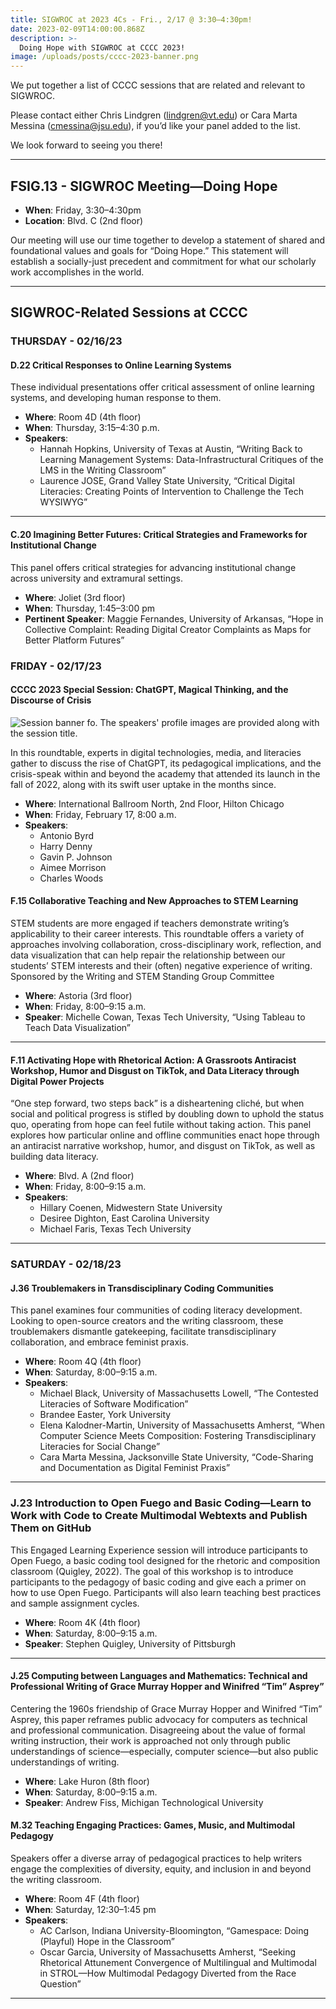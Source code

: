 ```yaml
---
title: SIGWROC at 2023 4Cs - Fri., 2/17 @ 3:30–4:30pm!
date: 2023-02-09T14:00:00.868Z
description: >-
  Doing Hope with SIGWROC at CCCC 2023!
image: /uploads/posts/cccc-2023-banner.png
---
```


We put together a list of CCCC sessions that are related and relevant to SIGWROC. 

Please contact either Chris Lindgren (lindgren@vt.edu) or Cara Marta Messina (cmessina@jsu.edu), if you’d like your panel added to the list.

We look forward to seeing you there!

<hr>

## FSIG.13 - SIGWROC Meeting—Doing Hope

- **When**: Friday, 3:30–4:30pm
- **Location**: Blvd. C (2nd floor)

Our meeting will use our time together to develop a statement of shared and foundational values and goals for “Doing Hope.” This statement will establish a socially-just precedent and commitment for what our scholarly work accomplishes in the world.

<hr>

## SIGWROC-Related Sessions at CCCC

### THURSDAY - 02/16/23

#### D.22 Critical Responses to Online Learning Systems

These individual presentations offer critical assessment of online learning systems, and developing human response to them.

- **Where**: Room 4D (4th floor)
- **When**: Thursday, 3:15–4:30 p.m.
- **Speakers**: 
    - Hannah Hopkins, University of Texas at Austin, “Writing Back to Learning Management Systems: Data-Infrastructural Critiques of the LMS in the Writing Classroom”
    - Laurence JOSE, Grand Valley State University, “Critical Digital Literacies: Creating Points of Intervention to Challenge the Tech WYSIWYG”

<hr>

#### C.20 Imagining Better Futures: Critical Strategies and Frameworks for Institutional Change

This panel offers critical strategies for advancing institutional change across university and extramural settings.

- **Where**: Joliet (3rd floor)
- **When**: Thursday, 1:45–3:00 pm
- **Pertinent Speaker**: Maggie Fernandes, University of Arkansas, “Hope in Collective Complaint: Reading Digital Creator Complaints as Maps for Better Platform Futures”


### FRIDAY - 02/17/23

#### CCCC 2023 Special Session: ChatGPT, Magical Thinking, and the Discourse of Crisis

<img src="/uploads/posts/cccc-2023-chatgpt.jpg" alt="Session banner fo. The speakers' profile images are provided along with the session title.">

In this roundtable, experts in digital technologies, media, and literacies gather to discuss the rise of ChatGPT, its pedagogical implications, and the crisis-speak within and beyond the academy that attended its launch in the fall of 2022, along with its swift user uptake in the months since.

- **Where**: International Ballroom North, 2nd Floor, Hilton Chicago
- **When**: Friday, February 17, 8:00 a.m. 
- **Speakers**:
    * Antonio Byrd
    * Harry Denny
    * Gavin P. Johnson
    * Aimee Morrison
    * Charles Woods

#### F.15 Collaborative Teaching and New Approaches to STEM Learning

STEM students are more engaged if teachers demonstrate writing’s applicability to their career interests. This roundtable offers a variety of approaches involving collaboration, cross-disciplinary work, reflection, and data visualization that can help repair the relationship between our students’ STEM interests and their (often) negative experience of writing. Sponsored by the Writing and STEM Standing Group Committee

- **Where**: Astoria (3rd floor)
- **When**: Friday, 8:00–9:15 a.m.
- **Speaker**: Michelle Cowan, Texas Tech University, “Using Tableau to Teach Data Visualization”

<hr>

#### F.11 Activating Hope with Rhetorical Action: A Grassroots Antiracist Workshop, Humor and Disgust on TikTok, and Data Literacy through Digital Power Projects

“One step forward, two steps back” is a disheartening cliché, but when social and political progress is stifled by doubling down to uphold the status quo, operating from hope can feel futile without taking action. This panel explores how particular online and offline communities enact hope through an antiracist narrative workshop, humor, and disgust on TikTok,
as well as building data literacy.

- **Where**: Blvd. A (2nd floor)
- **When**: Friday, 8:00–9:15 a.m.
- **Speakers**:
    - Hillary Coenen, Midwestern State University
    - Desiree Dighton, East Carolina University
    - Michael Faris, Texas Tech University

<hr>

### SATURDAY - 02/18/23

#### J.36 Troublemakers in Transdisciplinary Coding Communities

This panel examines four communities of coding literacy development. Looking to open-source creators and the writing classroom, these troublemakers dismantle gatekeeping, facilitate transdisciplinary collaboration, and embrace feminist praxis.

- **Where**: Room 4Q (4th floor)
- **When**: Saturday, 8:00–9:15 a.m.
- **Speakers**: 
    - Michael Black, University of Massachusetts Lowell, “The Contested Literacies of Software Modification”
    - Brandee Easter, York University
    - Elena Kalodner-Martin, University of Massachusetts Amherst, “When Computer Science Meets Composition: Fostering Transdisciplinary Literacies for Social Change”
    - Cara Marta Messina, Jacksonville State University, “Code-Sharing and Documentation as Digital Feminist Praxis”

<hr>

### J.23 Introduction to Open Fuego and Basic Coding—Learn to Work with Code to Create Multimodal Webtexts and Publish Them on GitHub

This Engaged Learning Experience session will introduce participants to Open Fuego, a basic coding tool designed for the rhetoric and composition classroom (Quigley, 2022). The goal of this workshop is to introduce participants to the pedagogy of basic coding and give each a primer on how to use Open Fuego. Participants will also learn teaching best practices and sample assignment cycles.

- **Where**: Room 4K (4th floor)
- **When**: Saturday, 8:00–9:15 a.m.
- **Speaker**: Stephen Quigley, University of Pittsburgh

<hr>

#### J.25 Computing between Languages and Mathematics: Technical and Professional Writing of Grace Murray Hopper and Winifred “Tim” Asprey” 

Centering the 1960s friendship of Grace Murray Hopper and Winifred “Tim” Asprey, this paper reframes public advocacy for computers as technical and professional communication. Disagreeing about the value of formal writing instruction, their work is approached not only through public understandings of science—especially, computer science—but also public understandings of writing.

- **Where**: Lake Huron (8th floor)
- **When**: Saturday, 8:00–9:15 a.m.
- **Speaker**: Andrew Fiss, Michigan Technological University

#### M.32 Teaching Engaging Practices: Games, Music, and Multimodal Pedagogy

Speakers offer a diverse array of pedagogical practices to help writers engage the complexities of diversity, equity, and inclusion in and beyond the writing classroom.

- **Where**: Room 4F (4th floor)
- **When**: Saturday, 12:30–1:45 pm
- **Speakers**:
    * AC Carlson, Indiana University-Bloomington, “Gamespace: Doing (Playful) Hope in the Classroom”
    * Oscar Garcia, University of Massachusetts Amherst, “Seeking Rhetorical Attunement Convergence of Multilingual and Multimodal in STROL—How Multimodal Pedagogy Diverted from the Race Question”

<hr>
